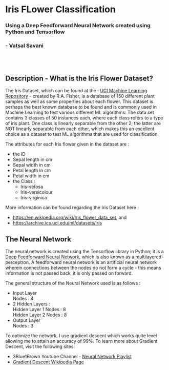 # Iris FLower Classification 
### Using a Deep Feedforward Neural Network created using Python and Tensorflow
### - Vatsal Savani
<br/>
<br/>

## Description - What is the Iris Flower Dataset?
The Iris Dataset, which can be found at the : [UCI Machine Learning Repository](https://archive.ics.uci.edu/ml/datasets/iris) - created by R.A. Fisher, is a database of 150 different plant samples as well as some properties about each flower. This dataset is perhaps the best known database to be found and is commonly used in Machine Learning to test various different ML algorithms. The data set contains 3 classes of 50 instances each, where each class refers to a type of iris plant. One class is linearly separable from the other 2; the latter are NOT linearly separable from each other, which makes this an excellent choice as a dataset to test ML algorithms that are used for classification. 

The attributes for each Iris flower given in the dataset are :
* the ID
* Sepal length in cm
* Sepal width in cm
* Petal length in cm
* Petal width in cm
* the Class :
  - Iris-setosa
  - Iris-versicolour
  - Iris-virginica
  
More information can be found regarding the Iris Dataset here :
* https://en.wikipedia.org/wiki/Iris_flower_data_set, and
* https://archive.ics.uci.edu/ml/datasets/iris


## The Neural Network
The neural network is created using the Tensorflow library in Python; it is a [Deep Feedforward Neural Network](https://en.wikipedia.org/wiki/Feedforward_neural_network), which is also known as a multilayered-perceptron. A feedforward neural network is an artificial neural network wherein connections between the nodes do not form a cycle - this means information is not passed back, it is only passed on forward.

The general structure of the Neural Network used is as follows :
* Input Layer<br/>
  Nodes : 4
* 2 Hidden Layers :<br/>
  Hidden Layer 1 Nodes : 8<br/>
  Hidden Layer 2 Nodes : 8
* Output Layer<br/>
  Nodes : 3
  
To optimize the network, I use gradient descent which works quite level allowing me to attain an accuracy of 99%. To learn more about Gradient Descent, visit the following sites:
* 3Blue1Brown Youtube Channel - [Neural Network Playlist](https://www.youtube.com/watch?v=IHZwWFHWa-w&vl=en)
* [Gradient Descent Wikipedia Page](https://en.m.wikipedia.org/wiki/Gradient_descent)


